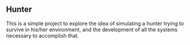 ## Hunter
This is a simple project to explore the idea of simulating a hunter trying to survive in his/her environment, and the development of all the systems necessary to accomplish that.
